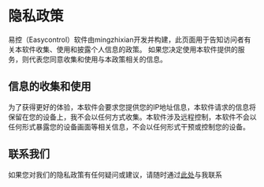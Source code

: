 # 隐私政策

易控（Easycontrol）软件由mingzhixian开发并构建，此页面用于告知访问者有关本软件收集、使用和披露个人信息的政策。
如果您决定使用本软件提供的服务，则代表您同意收集和使用与本政策相关的信息。

## 信息的收集和使用

为了获得更好的体验，本软件会要求您提供您的IP地址信息，本软件请求的信息将保留在您的设备上，我不会以任何方式收集。本软件涉及远程控制，本软件不会以任何形式暴露您的设备画面等相关信息，不会以任何形式干预或控制您的设备。

## 联系我们

如果您对我们的隐私政策有任何疑问或建议，请随时通过[此处](https://github.com/mingzhixian/Easycontrol)与我联系